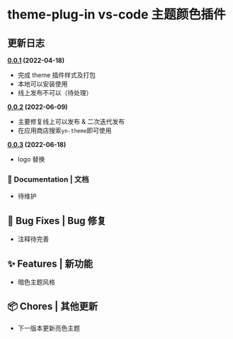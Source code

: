 # theme-plug-in vs-code 主题颜色插件

## 更新日志

**[0.0.1]() (2022-04-18)**

- 完成 theme 插件样式及打包
- 本地可以安装使用
- 线上发布不可以（待处理）

**[0.0.2]() (2022-06-09)**

- 主要修复线上可以发布 & 二次迭代发布
- 在应用商店搜索`yn-theme`即可使用

**[0.0.3]() (2022-06-18)**

- logo 替换

### 📝 Documentation | 文档

- 待维护

## 🐛 Bug Fixes | Bug 修复

- 注释待完善

## ✨ Features | 新功能

- 暗色主题风格

## 📦 Chores | 其他更新

- 下一版本更新亮色主题
